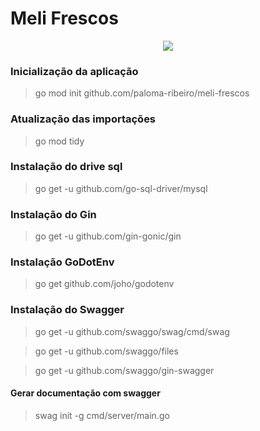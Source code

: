 # Meli Frescos

<p align="center">
  <a href="https://github.com/paloma-ribeiro/meli-frescos/actions/workflows/test.yml">
    <img src="https://github.com/paloma-ribeiro/meli-frescos/actions/workflows/test.yml/badge.svg">
  </a>
</p>

### Inicialização da aplicação

> go mod init github.com/paloma-ribeiro/meli-frescos

### Atualização das importações

> go mod tidy

### Instalação do drive sql

> go get -u github.com/go-sql-driver/mysql

### Instalação do Gin

> go get -u github.com/gin-gonic/gin

### Instalação GoDotEnv

> go get github.com/joho/godotenv

### Instalação do Swagger

> go get -u github.com/swaggo/swag/cmd/swag

> go get -u github.com/swaggo/files

> go get -u github.com/swaggo/gin-swagger

#### Gerar documentação com swagger

> swag init -g cmd/server/main.go